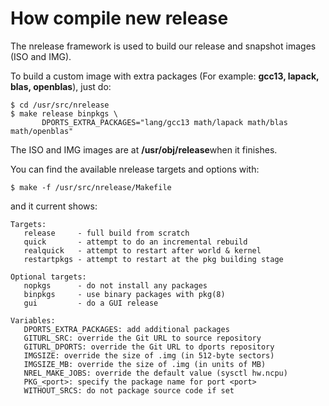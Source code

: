 # How compile new release 

The nrelease framework is used to build our release and snapshot images
(ISO and IMG).

To build a custom image with extra packages (For example: **gcc13, lapack, blas, openblas**), just do:
```
$ cd /usr/src/nrelease
$ make release binpkgs \
       DPORTS_EXTRA_PACKAGES="lang/gcc13 math/lapack math/blas math/openblas"
```
The ISO and IMG images are at **/usr/obj/release**when it finishes.

You can find the available nrelease targets and options with:
```
$ make -f /usr/src/nrelease/Makefile
```
and it current shows:

```
Targets:
   release     - full build from scratch
   quick       - attempt to do an incremental rebuild
   realquick   - attempt to restart after world & kernel
   restartpkgs - attempt to restart at the pkg building stage

Optional targets:
   nopkgs      - do not install any packages
   binpkgs     - use binary packages with pkg(8)
   gui         - do a GUI release

Variables:
   DPORTS_EXTRA_PACKAGES: add additional packages
   GITURL_SRC: override the Git URL to source repository
   GITURL_DPORTS: override the Git URL to dports repository
   IMGSIZE: override the size of .img (in 512-byte sectors)
   IMGSIZE_MB: override the size of .img (in units of MB)
   NREL_MAKE_JOBS: override the default value (sysctl hw.ncpu)
   PKG_<port>: specify the package name for port <port>
   WITHOUT_SRCS: do not package source code if set

```
